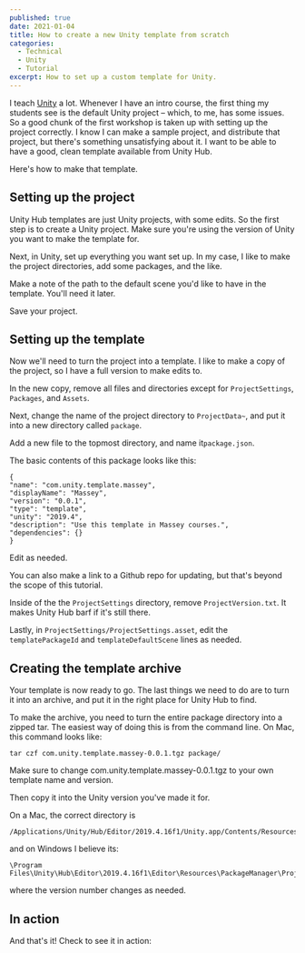 ```yaml
---
published: true
date: 2021-01-04
title: How to create a new Unity template from scratch
categories:
  - Technical
  - Unity
  - Tutorial
excerpt: How to set up a custom template for Unity.
---
```

I teach [Unity](http://www.unity3d.com) a lot. Whenever I have an intro course, the first thing my students see is the default Unity project – which, to me, has some issues. So a good chunk of the first workshop is taken up with setting up the project correctly. I know I can make a sample project, and distribute that project, but there's something unsatisfying about it. I want to be able to have a good, clean template available from Unity Hub.

Here's how to make that template.

## **Setting up the project**

Unity Hub templates are just Unity projects, with some edits. So the first step is to create a Unity project. Make sure you're using the version of Unity you want to make the template for.

Next, in Unity, set up everything you want set up. In my case, I like to make the project directories, add some packages, and the like.

<img src="https://www.lucashaley.com/media/posts/184/Screen-Shot-2021-01-04-at-4.37.31-PM.png" alt="" class="i-amphtml-fill-content i-amphtml-replaced-content i-amphtml-ghost" style="box-sizing: content-box; margin: auto; padding: 0px !important; display: block; height: 0px; max-height: 100%; max-width: 100%; min-height: 100%; min-width: 100%; width: 0px; border: none !important; visibility: hidden !important; position: absolute; inset: 0px;">

Make a note of the path to the default scene you'd like to have in the template. You'll need it later.

Save your project.

## **Setting up the template**

Now we'll need to turn the project into a template. I like to make a copy of the project, so I have a full version to make edits to.

In the new copy, remove all files and directories except for `ProjectSettings`, `Packages`, and `Assets`.

<img src="https://www.lucashaley.com/media/posts/184/Screen-Shot-2021-01-04-at-4.39.04-PM.png" alt="" class="i-amphtml-fill-content i-amphtml-replaced-content i-amphtml-ghost" style="box-sizing: content-box; margin: auto; padding: 0px !important; display: block; height: 0px; max-height: 100%; max-width: 100%; min-height: 100%; min-width: 100%; width: 0px; border: none !important; visibility: hidden !important; position: absolute; inset: 0px;">

Next, change the name of the project directory to `ProjectData~`, and put it into a new directory called `package`.

<img src="https://www.lucashaley.com/media/posts/184/Screen-Shot-2021-01-04-at-4.39.50-PM.png" alt="" class="i-amphtml-fill-content i-amphtml-replaced-content i-amphtml-ghost" style="box-sizing: content-box; margin: auto; padding: 0px !important; display: block; height: 0px; max-height: 100%; max-width: 100%; min-height: 100%; min-width: 100%; width: 0px; border: none !important; visibility: hidden !important; position: absolute; inset: 0px;">

Add a new file to the topmost directory, and name it`package.json`.

<img src="https://www.lucashaley.com/media/posts/184/Screen-Shot-2021-01-04-at-4.41.09-PM.png" alt="" class="i-amphtml-fill-content i-amphtml-replaced-content i-amphtml-ghost" style="box-sizing: content-box; margin: auto; padding: 0px !important; display: block; height: 0px; max-height: 100%; max-width: 100%; min-height: 100%; min-width: 100%; width: 0px; border: none !important; visibility: hidden !important; position: absolute; inset: 0px;">

The basic contents of this package looks like this:

```
{
"name": "com.unity.template.massey",
"displayName": "Massey",
"version": "0.0.1",
"type": "template",
"unity": "2019.4",
"description": "Use this template in Massey courses.",
"dependencies": {}
}
```

Edit as needed.

You can also make a link to a Github repo for updating, but that's beyond the scope of this tutorial.

Inside of the the `ProjectSettings` directory, remove `ProjectVersion.txt`. It makes Unity Hub barf if it's still there.

Lastly, in `ProjectSettings/ProjectSettings.asset`, edit the `templatePackageId` and `templateDefaultScene` lines as needed.

## **Creating the template archive**

Your template is now ready to go. The last things we need to do are to turn it into an archive, and put it in the right place for Unity Hub to find.

To make the archive, you need to turn the entire package directory into a zipped tar. The easiest way of doing this is from the command line. On Mac, this command looks like:

```
tar czf com.unity.template.massey-0.0.1.tgz package/
```

Make sure to change com.unity.template.massey-0.0.1.tgz to your own template name and version.

Then copy it into the Unity version you've made it for.

On a Mac, the correct directory is

```
/Applications/Unity/Hub/Editor/2019.4.16f1/Unity.app/Contents/Resources/PackageManager/ProjectTemplates
```

<p style="text-align: start">and on Windows I believe its:</p>

```
\Program Files\Unity\Hub\Editor\2019.4.16f1\Editor\Resources\PackageManager\ProjectTemplates
```

<p style="text-align: start">where the version number changes as needed.</p><h2 style="text-align: start"><strong>In action</strong></h2><p style="text-align: start">And that's it! Check to see it in action:</p>